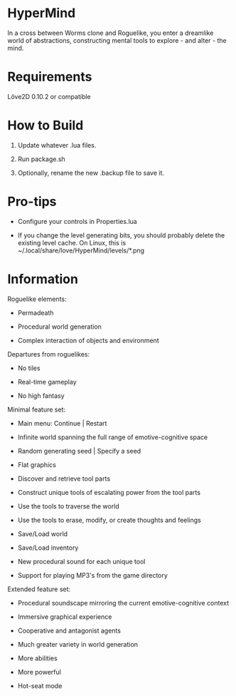 # HyperMind
In a cross between Worms clone and Roguelike, you enter a dreamlike world of abstractions, constructing mental tools to explore - and alter - the mind.

# Requirements
Löve2D 0.10.2 or compatible

# How to Build

1. Update whatever .lua files.

2. Run package.sh

3. Optionally, rename the new .backup file to save it.


# Pro-tips

* Configure your controls in Properties.lua

* If you change the level generating bits, you should probably delete the existing level cache. On Linux, this is ~/.local/share/love/HyperMind/levels/*.png


# Information

Roguelike elements:

* Permadeath

* Procedural world generation

* Complex interaction of objects and environment


Departures from roguelikes:

* No tiles

* Real-time gameplay

* No high fantasy


Minimal feature set:

* Main menu: Continue | Restart

* Infinite world spanning the full range of emotive-cognitive space

* Random generating seed | Specify a seed

* Flat graphics

* Discover and retrieve tool parts

* Construct unique tools of escalating power from the tool parts

* Use the tools to traverse the world

* Use the tools to erase, modify, or create thoughts and feelings

* Save/Load world

* Save/Load inventory

* New procedural sound for each unique tool

* Support for playing MP3's from the game directory


Extended feature set:

* Procedural soundscape mirroring the current emotive-cognitive context

* Immersive graphical experience

* Cooperative and antagonist agents

* Much greater variety in world generation 

* More abilities

* More powerful

* Hot-seat mode

